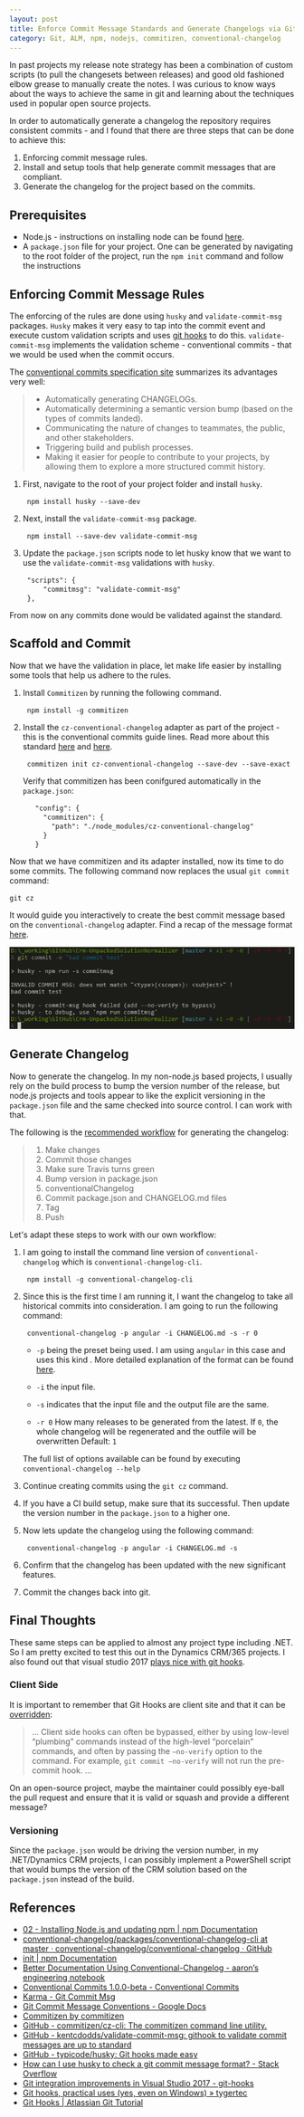 ```yaml
---
layout: post
title: Enforce Commit Message Standards and Generate Changelogs via Git
category: Git, ALM, npm, nodejs, commitizen, conventional-changelog
---
```

In past projects my release note strategy has been a combination of custom scripts (to pull the changesets between releases) and good old fashioned elbow grease to manually create the notes. I was curious to know ways about the ways to achieve the same in git and learning about the techniques used in popular open source projects.  

In order to automatically generate a changelog the repository requires consistent commits - and I found that there are three steps that can be done to achieve this: 

1. Enforcing commit message rules.
1. Install and setup tools that help generate commit messages that are compliant.
1. Generate the changelog for the project based on the commits.

## Prerequisites

- Node.js - instructions on installing node can be found [here](https://docs.npmjs.com/getting-started/installing-node).
- A `package.json` file for your project. One can be generated by navigating to the root folder of the project, run the `npm init` command and follow the instructions

## Enforcing Commit Message Rules

The enforcing of the rules are done using `husky` and `validate-commit-msg` packages. `Husky` makes it very easy to tap into the commit event and execute custom validation scripts and uses [git hooks](https://tygertec.com/git-hooks-practical-uses-windows/) to do this. `validate-commit-msg` implements the validation scheme - conventional commits - that we would be used when the commit occurs.

The [conventional commits specification site](https://conventionalcommits.org/) summarizes its advantages very well:

> - Automatically generating CHANGELOGs.
> - Automatically determining a semantic version bump (based on the types of commits landed).
> - Communicating the nature of changes to teammates, the public, and other stakeholders.
> - Triggering build and publish processes.
> - Making it easier for people to contribute to your projects, by allowing them to explore a more structured commit history.

<!--excerpt-->

1. First, navigate to the root of your project folder and install `husky`.

		npm install husky --save-dev

1. Next, install the `validate-commit-msg` package.
		
		npm install --save-dev validate-commit-msg

1. Update the `package.json` scripts node to let husky know that we want to use the `validate-commit-msg` validations with `husky`.

		"scripts": {
			"commitmsg": "validate-commit-msg"
		},

From now on any commits done would be validated against the standard. 

## Scaffold and Commit

Now that we have the validation in place, let make life easier by installing some tools that help us adhere to the rules. 

1. Install `Commitizen` by running the following command.

		npm install -g commitizen 

1. Install the `cz-conventional-changelog` adapter as part of the project - this is the conventional commits guide lines. Read more about this standard [here](https://conventionalcommits.org/) and [here](https://github.com/angular/angular.js/blob/master/CONTRIBUTING.md#-git-commit-guidelines). 

		commitizen init cz-conventional-changelog --save-dev --save-exact

	Verify that commitizen has been conifgured automatically in the `package.json`: 

		  "config": {
		    "commitizen": {
		      "path": "./node_modules/cz-conventional-changelog"
		    }
		  }

Now that we have commitizen and its adapter installed, now its time to do some commits. The following command now replaces the usual `git commit` command: 
	
	git cz

It would guide you interactively to create the best commit message based on the `conventional-changelog` adapter. Find a recap of the message format [here](http://karma-runner.github.io/0.10/dev/git-commit-msg.html).

![Commitizen](/images/posts/ConventionalCommit/10_commitizen.png)

## Generate Changelog

Now to generate the changelog. In my non-node.js based projects, I usually rely on the build process to bump the version number of the release, but node.js projects and tools appear to like the explicit versioning in the `package.json` file and the same checked into source control. I can work with that.

The following is the [recommended workflow](https://github.com/conventional-changelog/conventional-changelog/tree/master/packages/conventional-changelog-cli#recommended-workflow) for generating the changelog:

> 1. Make changes
> 1. Commit those changes
> 1. Make sure Travis turns green
> 1. Bump version in package.json
> 1. conventionalChangelog
> 1. Commit package.json and CHANGELOG.md files
> 1. Tag
> 1. Push

Let's adapt these steps to work with our own workflow:

1. I am going to install the command line version of `conventional-changelog` which is `conventional-changelog-cli`.

		npm install -g conventional-changelog-cli

1. Since this is the first time I am running it, I want the changelog to take all historical commits into consideration. I am going to run the following command:

		conventional-changelog -p angular -i CHANGELOG.md -s -r 0

	- `-p` being the preset being used. I am using `angular` in this case and uses this kind . More detailed explanation of the format can be found [here](https://docs.google.com/document/d/1QrDFcIiPjSLDn3EL15IJygNPiHORgU1_OOAqWjiDU5Y/edit#).

	- `-i` the input file.
	- `-s` indicates that the input file and the output file are the same.
	- `-r 0` How many releases to be generated from the latest. If `0`, the whole changelog will be regenerated and the outfile will be overwritten Default: `1`

	The full list of options available can be found by executing `conventional-changelog --help`
	
1. Continue creating commits using the `git cz` command. 
1. If you have a CI build setup, make sure that its successful. Then update the version number in the `package.json` to a higher one.
1. Now lets update the changelog using the following command:

		conventional-changelog -p angular -i CHANGELOG.md -s 

1. Confirm that the changelog has been updated with the new significant features. 
1. Commit the changes back into git.

## Final Thoughts

These same steps can be applied to almost any project type including .NET. So I am pretty excited to test this out in the Dynamics CRM/365 projects. I also found out that visual studio 2017 [plays nice with git hooks](https://andrewlock.net/git-integration-improvements-in-visual-studio-2017/).  

### Client Side
It is important to remember that Git Hooks are client site and that it can be [overridden](https://tygertec.com/git-hooks-practical-uses-windows/):

> ... Client side hooks can often be bypassed, either by using low-level “plumbing” commands instead of the high-level “porcelain” commands, and often by passing the `–no-verify` option to the command. For example, `git commit –no-verify` will not run the pre-commit hook. ...

On an open-source project, maybe the maintainer could possibly eye-ball the pull request and ensure that it is valid or squash and provide a different message?

### Versioning

Since the `package.json` would be driving the version number, in my .NET/Dynamics CRM projects, I can possibly implement a PowerShell script that would bumps the version of the CRM solution based on the `package.json` instead of the build.

## References

- [02 - Installing Node.js and updating npm | npm Documentation](https://docs.npmjs.com/getting-started/installing-node)
- [conventional-changelog/packages/conventional-changelog-cli at master · conventional-changelog/conventional-changelog · GitHub](https://github.com/conventional-changelog/conventional-changelog/tree/master/packages/conventional-changelog-cli)
- [init | npm Documentation](https://docs.npmjs.com/cli/init)
- [Better Documentation Using Conventional-Changelog - aaron’s engineering notebook](http://notebook.aaronwest.net/2015/08/03/better-documentation-using-conventional-changelog.html)
- [Conventional Commits 1.0.0-beta - Conventional Commits](https://conventionalcommits.org/)
- [Karma - Git Commit Msg](http://karma-runner.github.io/0.10/dev/git-commit-msg.html)
- [Git Commit Message Conventions - Google Docs](https://docs.google.com/document/d/1QrDFcIiPjSLDn3EL15IJygNPiHORgU1_OOAqWjiDU5Y/edit#)
- [Commitizen by commitizen](https://commitizen.github.io/cz-cli/)
- [GitHub - commitizen/cz-cli: The commitizen command line utility.](https://github.com/commitizen/cz-cli)
- [GitHub - kentcdodds/validate-commit-msg: githook to validate commit messages are up to standard](https://github.com/kentcdodds/validate-commit-msg)
- [GitHub - typicode/husky: Git hooks made easy](https://github.com/typicode/husky)
- [How can I use husky to check a git commit message format? - Stack Overflow](http://stackoverflow.com/questions/41785974/how-can-i-use-husky-to-check-a-git-commit-message-format/41787949#41787949)
- [Git integration improvements in Visual Studio 2017 - git-hooks](https://andrewlock.net/git-integration-improvements-in-visual-studio-2017/)
- [Git hooks, practical uses (yes, even on Windows) » tygertec](https://tygertec.com/git-hooks-practical-uses-windows/)
- [Git Hooks | Atlassian Git Tutorial](https://www.atlassian.com/git/tutorials/git-hooks)